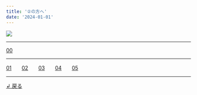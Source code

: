 ```yaml
---
title: '②の方へ'
date: '2024-01-01'
---
```

![](/images/02_.jpg)
***
[00](/posts/2-00)
***
[01](/posts/2-01)　　[02](/posts/2-02)　　[03](/posts/2-03)　　[04](/posts/2-04)　　[05](/posts/2-05)
***
[ ↲ 戻る ](https://01234567890.thebase.in/about)
